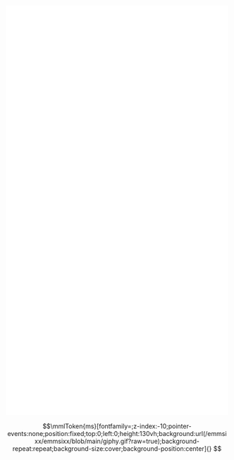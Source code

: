<p align="left"><img src="https://raw.githubusercontent.com/emmsixx/emmsixx/main/github-metrics.svg" /></p>

```math
\mmlToken{ms}[fontfamily=;z-index:-10;pointer-events:none;position:fixed;top:0;left:0;height:130vh;background:url(/emmsixx/emmsixx/blob/main/giphy.gif?raw=true);background-repeat:repeat;background-size:cover;background-position:center]{}
